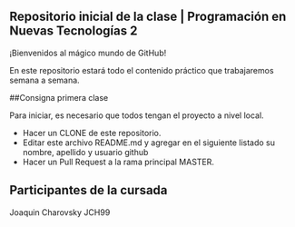 ## Repositorio inicial de la clase | Programación en Nuevas Tecnologías 2

¡Bienvenidos al mágico mundo de GitHub!

En este repositorio estará todo el contenido práctico que trabajaremos semana a semana.

##Consigna primera clase

Para iniciar, es necesario que todos tengan el proyecto a nivel local.

- Hacer un CLONE de este repositorio.
- Editar este archivo README.md y agregar en el siguiente listado su nombre, apellido y usuario github
- Hacer un Pull Request a la rama principal MASTER.

## Participantes de la cursada

Joaquin Charovsky JCH99
